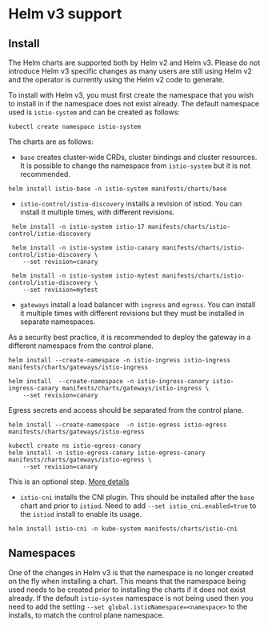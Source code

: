 # Helm v3 support

## Install

The Helm charts are supported both by Helm v2 and Helm v3. Please do not introduce Helm v3 specific changes as many
users are still using Helm v2 and the operator is currently using the Helm v2 code to generate.

To install with Helm v3, you must first create the namespace that you wish to install in if the namespace does not exist already. The default namespace used is `istio-system` and can be created as follows:

```console
kubectl create namespace istio-system
```

The charts are as follows:

- `base` creates cluster-wide CRDs, cluster bindings and cluster resources. It is possible to change the namespace from `istio-system` but it is not recommended.

```console
helm install istio-base -n istio-system manifests/charts/base
```

- `istio-control/istio-discovery` installs a revision of istiod.  You can install it multiple times, with different revisions.

```console
 helm install -n istio-system istio-17 manifests/charts/istio-control/istio-discovery

 helm install -n istio-system istio-canary manifests/charts/istio-control/istio-discovery \
    --set revision=canary

 helm install -n istio-system istio-mytest manifests/charts/istio-control/istio-discovery \
    --set revision=mytest
```

- `gateways` install a load balancer with `ingress` and `egress`. You can install it multiple times with different revisions but they must be installed in separate namespaces.

As a security best practice, it is recommended to deploy the gateway in a different namespace from the control plane.

```console
helm install --create-namespace -n istio-ingress istio-ingress manifests/charts/gateways/istio-ingress

helm install  --create-namespace -n istio-ingress-canary istio-ingress-canary manifests/charts/gateways/istio-ingress \
    --set revision=canary
```

Egress secrets and access should be separated from the control plane.

```console
helm install --create-namespace  -n istio-egress istio-egress manifests/charts/gateways/istio-egress

kubectl create ns istio-egress-canary
helm install -n istio-egress-canary istio-egress-canary manifests/charts/gateways/istio-egress \
    --set revision=canary
```

This is an optional step. [More details](install-OpenShift.md)

- `istio-cni` installs the CNI plugin. This should be installed after the `base` chart and prior to `istiod`. Need to add `--set istio_cni.enabled=true` to the `istiod` install to enable its usage.

```console
helm install istio-cni -n kube-system manifests/charts/istio-cni
```

## Namespaces

One of the changes in Helm v3 is that the namespace is no longer created on the fly when installing a chart. This means that the namespace being used needs to be created prior to installing the charts if it does not exist already. If the default `istio-system` namespace is not being used then you need to add the setting `--set global.istioNamespace=<namespace>` to the installs, to match the control plane namespace.
